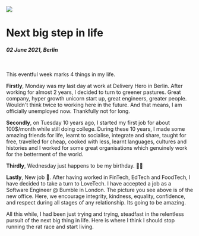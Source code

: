 <img class="img img--left img--grow" loading="lazy" src='/posts/photos/bumble.jpg' />

# Next big step in life

#### *02 June 2021, Berlin*

&nbsp;

This eventful week marks 4 things in my life.

**Firstly**, Monday was my last day at work at Delivery Hero in Berlin. After working for almost 2 years, I decided to turn to greener pastures. Great company, hyper growth unicorn start up, great engineers, greater people. Wouldn't think twice to working here in the future. And that means, I am officially unemployed now. Thankfully not for long.

**Secondly**, on Tuesday 10 years ago, I started my first job for about 100$/month while still doing college. During these 10 years, I made some amazing friends for life, learnt to socialise, integrate and share, taught for free, travelled for cheap, cooked with less, learnt languages, cultures and histories and I worked for some great organisations which genuinely work for the betterment of the world.

**Thirdly**, Wednesday just happens to be my birthday. 🎉🥳

**Lastly**, New job 🥳. After having worked in FinTech, EdTech and FoodTech, I have decided to take a turn to LoveTech. I have accepted a job as a Software Engineer @ Bumble in London. The picture you see above is of the new office. Here, we encourage integrity, kindness, equality, confidence, and respect during all stages of any relationship. Its going to be amazing.

All this while, I had been just trying and trying, steadfast in the relentless pursuit of the next big thing in life. Here is where I think I should stop running the rat race and start living.
